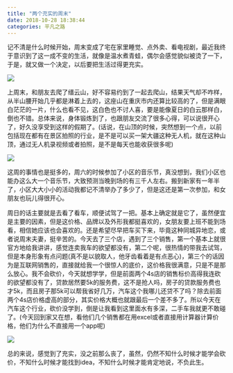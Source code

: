 ```yaml
---
title: "两个充实的周末"
date: 2018-10-28 18:38:44
categories: 平凡之路
---
```

记不清是什么时候开始，周末变成了宅在家里睡觉、点外卖、看电视剧，最近我终于意识到了这一成不变的生活，就像是温水煮青蛙，偶尔会感觉貌似被烫了一下，于是，就又做一个决定，以后要把生活过得更充实。

![](https://haofly.net/uploads/2018-10-28-week_01.jpeg)

<!--more-->

上周末，和朋友去爬了缙云山，好不容易约到了一起去爬山，结果天气却不咋样，从半山腰开始几乎都是淋着上去的，这座山在重庆市内还算比较高的了，但是满眼白茫茫的一片，什么也看不见，这白色也不讨人喜，要是能像夏日的白云那样白，倒也不错。总体来说，身体锻炼到了，也跟朋友交流了很多心得，可以说很开心了，好久没享受到这样的假期了。(话说，在山顶的时候，突然想到一个点，以前包括现在都有在景区拍照的行业，是不是可以买一架大疆这种无人机，就在这种山顶，通过无人机录视频或者拍照，是不是每天也能收获很多呢)

![](https://haofly.net/uploads/2018-10-28-week_02.jpeg)


这周的事情也是挺多的，周六的时候参加了小区的音乐节，真没想到，我们小区也能办这么大一个音乐节，大致预测当晚到场的有三千人左右。搬到新家有一年半了，小区大大小小的活动我都记不清举办了多少了，但是这还是第一次参加，和女朋友也玩儿得很开心。

周日的话主要就是去看了看车，顺便试驾了一把。基本上确定就是它了，虽然便宜是主要的因素，但是这价格、品牌以及外形我都挺喜欢的，女朋友要上班不能到场看，相信她应该也会喜欢的。还是希望尽早把车买下来，毕竟这种同城异地恋，或者说周末夫妻，挺辛苦的。今天去了三个店，遇到了三个销售，第一个基本上就很官方地给我讲讲，感觉连卖我车的欲望都没有，第二个呢，很热情的带我去试驾，但是本身形象有点问题(真不是以貌取人，他牙齿看着是有点恶心)，第三个的话因为是互联网销售的，直接就给我一个很惊人的底价，这价格我很满意，只是不是那么放心。我不会砍价，今天就想学学，但是前面两个4s店的销售标价高得我连砍的欲望都没有了，贷款居然要5k的服务费，这不是抢人吗，房子的贷款服务费也才5k，而且房子那5k可以帮我省好几万，汽车这个我哪儿还贷不了吗？除去前面两个4s店价格虚高的部分，其实价格大概也就跟最后一个差不多了。所以今天在汽车这个行业，砍价没学到，倒是让我看到这里面水有多深，二手车我就更不敢碰了。(今天回到家又在想，看他们几个销售都在用excel或者直接用计算器计算价格，他们为什么不直接用一个app呢)

![](https://haofly.net/uploads/2018-10-28-week_03.jpeg)


总的来说，感觉到了充实，没之前那么丧了，虽然，仍然不知什么时候才能学会砍价，不知什么时候才能找到idea，不知什么时候才能肯定地说，不负此生。